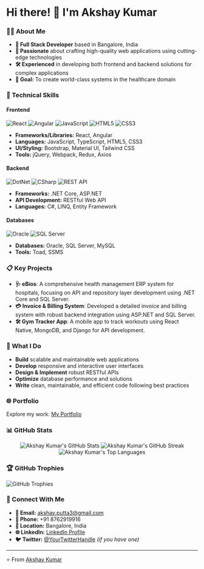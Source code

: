 # Hi there! 👋 I'm Akshay Kumar

### 👨‍💻 About Me
- **💼 Full Stack Developer** based in Bangalore, India
- **🚀 Passionate** about crafting high-quality web applications using cutting-edge technologies
- **🛠️ Experienced** in developing both frontend and backend solutions for complex applications
- **🎯 Goal:** To create world-class systems in the healthcare domain

### 🔧 Technical Skills

#### **Frontend**
![React](https://img.shields.io/badge/-React-61DAFB?logo=react&logoColor=white&style=for-the-badge)
![Angular](https://img.shields.io/badge/-Angular-DD0031?logo=angular&logoColor=white&style=for-the-badge)
![JavaScript](https://img.shields.io/badge/-JavaScript-F7DF1E?logo=javascript&logoColor=black&style=for-the-badge)
![HTML5](https://img.shields.io/badge/-HTML5-E34F26?logo=html5&logoColor=white&style=for-the-badge)
![CSS3](https://img.shields.io/badge/-CSS3-1572B6?logo=css3&logoColor=white&style=for-the-badge)

- **Frameworks/Libraries:** React, Angular
- **Languages:** JavaScript, TypeScript, HTML5, CSS3
- **UI/Styling:** Bootstrap, Material UI, Tailwind CSS
- **Tools:** jQuery, Webpack, Redux, Axios

#### **Backend**
![DotNet](https://img.shields.io/badge/-DotNet-512BD4?logo=dotnet&logoColor=white&style=for-the-badge)
![CSharp](https://img.shields.io/badge/-C%23-239120?logo=csharp&logoColor=white&style=for-the-badge)
![REST API](https://img.shields.io/badge/-REST_API-FF6F00?style=for-the-badge)

- **Frameworks:** .NET Core, ASP.NET
- **API Development:** RESTful Web API
- **Languages:** C#, LINQ, Entity Framework

#### **Databases**
![Oracle](https://img.shields.io/badge/-Oracle-F80000?logo=oracle&logoColor=white&style=for-the-badge)
![SQL Server](https://img.shields.io/badge/-SQL%20Server-CC2927?logo=microsoftsqlserver&logoColor=white&style=for-the-badge)

- **Databases:** Oracle, SQL Server, MySQL
- **Tools:** Toad, SSMS

### 📋 Key Projects
- **🩺 eBios**: A comprehensive health management ERP system for hospitals, focusing on API and repository layer development using .NET Core and SQL Server.
- **💳 Invoice & Billing System**: Developed a detailed invoice and billing system with robust backend integration using ASP.NET and SQL Server.
- **🛠️ Gym Tracker App**: A mobile app to track workouts using React Native, MongoDB, and Django for API development.

### 🎯 What I Do
- **Build** scalable and maintainable web applications
- **Develop** responsive and interactive user interfaces
- **Design & Implement** robust RESTful APIs
- **Optimize** database performance and solutions
- **Write** clean, maintainable, and efficient code following best practices

### 🌐 Portfolio
Explore my work: [My Portfolio](https://akshyakky.netlify.app/)

### 📊 GitHub Stats
<div align="center">
  <img src="https://github-readme-stats.vercel.app/api?username=Akshyakky&show_icons=true&theme=radical" alt="Akshay Kumar's GitHub Stats" />
  <img src="https://github-readme-streak-stats.herokuapp.com/?user=Akshyakky&theme=radical" alt="Akshay Kumar's GitHub Streak" />
  <img src="https://github-readme-stats.vercel.app/api/top-langs/?username=Akshyakky&layout=compact&theme=radical" alt="Akshay Kumar's Top Languages" />
</div>

### 🏆 GitHub Trophies
![GitHub Trophies](https://github-profile-trophy.vercel.app/?username=Akshyakky&theme=radical&margin-w=15&margin-h=15&no-bg=true&no-frame=true)

### 🔗 Connect With Me
- **📧 Email:** [akshay.putta3@gmail.com](mailto:akshay.putta3@gmail.com)
- **📱 Phone:** +91 8762919916
- **📍 Location:** Bangalore, India
- **🌐 LinkedIn:** [LinkedIn Profile](https://www.linkedin.com/in/akshay-kumar-47849a1b1)
- **🐦 Twitter:** [@YourTwitterHandle](https://twitter.com/YourTwitterHandle) _(if you have one)_

---

⭐️ From [Akshay Kumar](https://github.com/Akshyakky)
